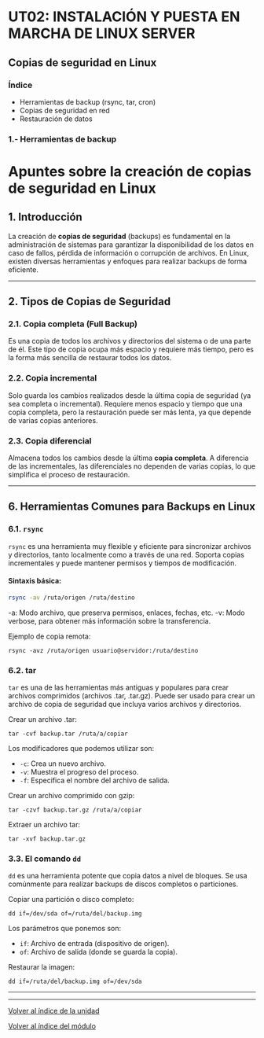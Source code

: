 # UT02: INSTALACIÓN Y PUESTA EN MARCHA DE LINUX SERVER

## Copias de seguridad en Linux

### Índice

- Herramientas de backup (rsync, tar, cron)
- Copias de seguridad en red
- Restauración de datos


### 1.- Herramientas de backup



# Apuntes sobre la creación de copias de seguridad en Linux

## 1. Introducción

La creación de **copias de seguridad** (backups) es fundamental en la administración de sistemas para garantizar la disponibilidad de los datos en caso de fallos, pérdida de información o corrupción de archivos. En Linux, existen diversas herramientas y enfoques para realizar backups de forma eficiente.

---

## 2. Tipos de Copias de Seguridad

### 2.1. Copia completa (Full Backup)
Es una copia de todos los archivos y directorios del sistema o de una parte de él. Este tipo de copia ocupa más espacio y requiere más tiempo, pero es la forma más sencilla de restaurar todos los datos.

### 2.2. Copia incremental
Solo guarda los cambios realizados desde la última copia de seguridad (ya sea completa o incremental). Requiere menos espacio y tiempo que una copia completa, pero la restauración puede ser más lenta, ya que depende de varias copias anteriores.

### 2.3. Copia diferencial
Almacena todos los cambios desde la última **copia completa**. A diferencia de las incrementales, las diferenciales no dependen de varias copias, lo que simplifica el proceso de restauración.

---

## 6. Herramientas Comunes para Backups en Linux

### 6.1. `rsync`
`rsync` es una herramienta muy flexible y eficiente para sincronizar archivos y directorios, tanto localmente como a través de una red. Soporta copias incrementales y puede mantener permisos y tiempos de modificación.

#### Sintaxis básica:
```bash
rsync -av /ruta/origen /ruta/destino
```

-a: Modo archivo, que preserva permisos, enlaces, fechas, etc.
-v: Modo verbose, para obtener más información sobre la transferencia.

Ejemplo de copia remota:

```
rsync -avz /ruta/origen usuario@servidor:/ruta/destino
```

### 6.2. tar

`tar` es una de las herramientas más antiguas y populares para crear archivos comprimidos (archivos .tar, .tar.gz). Puede ser usado para crear un archivo de copia de seguridad que incluya varios archivos y directorios.

Crear un archivo .tar:

```
tar -cvf backup.tar /ruta/a/copiar
```

Los modificadores que podemos utilizar son:

- `-c`: Crea un nuevo archivo.
- `-v`: Muestra el progreso del proceso.
- `-f`: Especifica el nombre del archivo de salida.

Crear un archivo comprimido con gzip:

```
tar -czvf backup.tar.gz /ruta/a/copiar
```

Extraer un archivo tar:

```
tar -xvf backup.tar.gz
```

### 3.3. El comando `dd`

`dd` es una herramienta potente que copia datos a nivel de bloques. Se usa comúnmente para realizar backups de discos completos o particiones.

Copiar una partición o disco completo:

```
dd if=/dev/sda of=/ruta/del/backup.img
```

Los parámetros que ponemos son:

- `if`: Archivo de entrada (dispositivo de origen).
- `of`: Archivo de salida (donde se guarda la copia).

Restaurar la imagen:

```
dd if=/ruta/del/backup.img of=/dev/sda
```


---
---

[Volver al índice de la unidad](index.md)

[Volver al índice del módulo](../../index.md)
